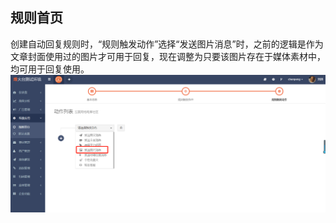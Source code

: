 ## 规则首页

创建自动回复规则时，“规则触发动作”选择“发送图片消息”时，之前的逻辑是作为文章封面使用过的图片才可用于回复，现在调整为只要该图片存在于媒体素材中，均可用于回复使用。  
![](/assets/1519632867%281%29.jpg)

